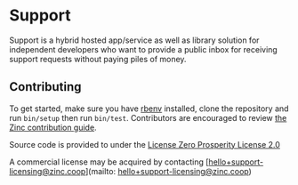# Support
Support is a hybrid hosted app/service as well as library solution for independent developers who want to provide a public inbox for receiving support requests without paying piles of money.

## Contributing
To get started, make sure you have [rbenv](https://github.com/rbenv/rbenv) installed, clone the repository and run `bin/setup` then run `bin/test`.
Contributors are encouraged to review [the Zinc contribution guide](https://www.zinc.coop/contributing/).

Source code is provided to under the [License Zero Prosperity License 2.0](./LICENSE)

A commercial license may be acquired by contacting [hello+support-licensing@zinc.coop](mailto: hello+support-licensing@zinc.coop)